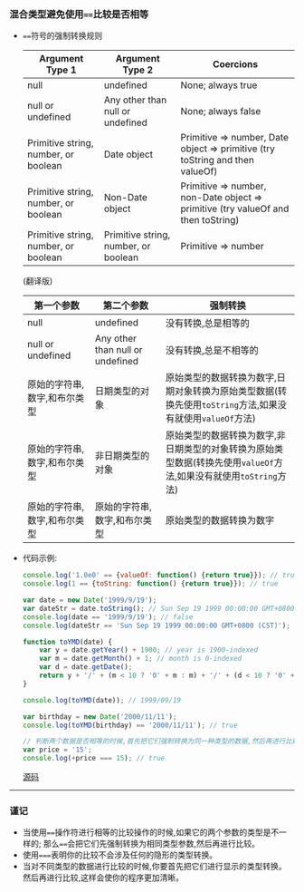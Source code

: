 ### 混合类型避免使用`==`比较是否相等

+ `==`符号的强制转换规则

  | Argument Type 1        | Argument Type 2          |Coercions |
  | ------------- |-------------| -----|
  |   null    | undefined | None; always true |
  | null or undefined      | Any other than null or undefined      |   None; always false |
  | Primitive string, number, or boolean | Date object      |    Primitive => number, Date object => primitive (try toString and then valueOf) |
  | Primitive string, number, or boolean | Non-Date object      |    Primitive => number, non-Date object => primitive (try valueOf and then toString) |
  | Primitive string, number, or boolean | Primitive string, number, or boolean      |    Primitive => number |
  
  (翻译版)
  
  | 第一个参数        | 第二个参数         | 强制转换 |
  | ------------- |-------------| -----|
  |   null    | undefined | 没有转换,总是相等的 |
  | null or undefined      | Any other than null or undefined      |   没有转换,总是不相等的 |
  | 原始的字符串,数字,和布尔类型 | 日期类型的对象      |   原始类型的数据转换为数字,日期对象转换为原始类型数据(转换先使用`toString`方法,如果没有就使用`valueOf`方法)  |
  | 原始的字符串,数字,和布尔类型 | 非日期类型的对象      |    原始类型的数据转换为数字,非日期类型的对象转换为原始类型数据(转换先使用`valueOf`方法,如果没有就使用`toString`方法) |
  | 原始的字符串,数字,和布尔类型 | 原始的字符串,数字,和布尔类型     |    原始类型的数据转换为数字 |
  
+ 代码示例:
  
  ```javascript
  console.log('1.0e0' == {valueOf: function() {return true}}); // true
  console.log(1 == {toString: function() {return true}}); // true
  
  var date = new Date('1999/9/19');
  var dateStr = date.toString(); // Sun Sep 19 1999 00:00:00 GMT+0800 (CST)
  console.log(date == '1999/9/19'); // false
  console.log(dateStr == 'Sun Sep 19 1999 00:00:00 GMT+0800 (CST)'); // true
  
  function toYMD(date) {
      var y = date.getYear() + 1900; // year is 1900-indexed
      var m = date.getMonth() + 1; // month is 0-indexed
      var d = date.getDate();
      return y + '/' + (m < 10 ? '0' + m : m) + '/' + (d < 10 ? '0' + d : d);
  }
  
  console.log(toYMD(date)); // 1999/09/19
  
  var birthday = new Date('2000/11/11');
  console.log(toYMD(birthday) == '2000/11/11'); // true
  
  // 判断两个数据是否相等的时候,首先把它们强制转换为同一种类型的数据,然后再进行比较。
  var price = '15';
  console.log(+price === 15); // true
  ```
  [源码](item5/demo.js)
  
------

### 谨记
+ 当使用`==`操作符进行相等的比较操作的时候,如果它的两个参数的类型是不一样的;
  那么`==`会把它们先强制转换为相同类型参数,然后再进行比较。
+ 使用`===`表明你的比较不会涉及任何的隐形的类型转换。
+ 当对不同类型的数据进行比较的时候,你要首先把它们进行显示的类型转换。
  然后再进行比较,这样会使你的程序更加清晰。  